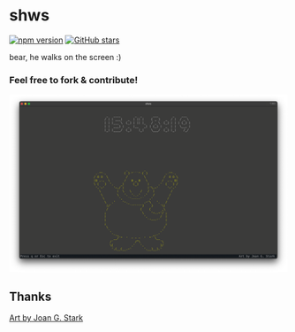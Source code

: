 # shws

[![npm version](https://img.shields.io/npm/v/shws.svg)](https://www.npmjs.com/package/shws)
[![GitHub stars](https://img.shields.io/github/stars/fynjirby/shws.svg?style=social&label=Star)](https://github.com/fynjirby/shws)

bear, he walks on the screen :)

### Feel free to fork & contribute!

<p align="center">
  <img src="https://github.com/fynjirby/shws/blob/main/shws.png" alt="shws screenshot" width="750px">
</p>

## Thanks

[Art by Joan G. Stark](https://en.wikipedia.org/wiki/Joan_Stark)
